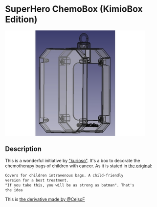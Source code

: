 # SuperHero ChemoBox (KimioBox Edition)

<img src="./doc/Chemo.jpg" width="458" align="center">

## Description

This is a wonderful initiative by 
["kurioso"](https://www.thingiverse.com/kurioso/about). It's 
a box to decorate the chemotherapy bags of children with 
cancer. As it is stated in [the 
original](https://www.thingiverse.com/thing:2808979):

```
Covers for children intravenous bags. A child-friendly 
version for a best treatment.
"If you take this, you will be as strong as batman". That's 
the idea

```

This is [the derivative made by @CelsoF](https://www.thingiverse.com/thing:2827877)